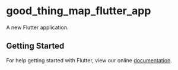 # good_thing_map_flutter_app

A new Flutter application.

## Getting Started

For help getting started with Flutter, view our online
[documentation](https://flutter.io/).
